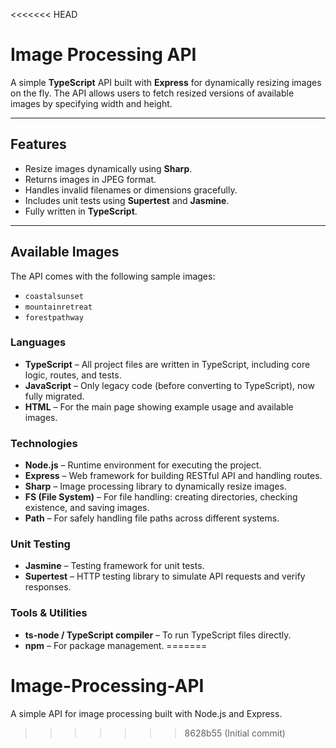 <<<<<<< HEAD
# Image Processing API

A simple **TypeScript** API built with **Express** for dynamically resizing images on the fly. The API allows users to fetch resized versions of available images by specifying width and height.

---

## Features

- Resize images dynamically using **Sharp**.
- Returns images in JPEG format.
- Handles invalid filenames or dimensions gracefully.
- Includes unit tests using **Supertest** and **Jasmine**.
- Fully written in **TypeScript**.

---

## Available Images

The API comes with the following sample images:

- `coastalsunset`
- `mountainretreat`
- `forestpathway`
### Languages
- **TypeScript** – All project files are written in TypeScript, including core logic, routes, and tests.
- **JavaScript** – Only legacy code (before converting to TypeScript), now fully migrated.
- **HTML** – For the main page showing example usage and available images.

### Technologies
- **Node.js** – Runtime environment for executing the project.
- **Express** – Web framework for building RESTful API and handling routes.
- **Sharp** – Image processing library to dynamically resize images.
- **FS (File System)** – For file handling: creating directories, checking existence, and saving images.
- **Path** – For safely handling file paths across different systems.

### Unit Testing
- **Jasmine** – Testing framework for unit tests.
- **Supertest** – HTTP testing library to simulate API requests and verify responses.

### Tools & Utilities
- **ts-node / TypeScript compiler** – To run TypeScript files directly.
- **npm** – For package management.
=======
# Image-Processing-API
A simple API for image processing built with Node.js and Express.
>>>>>>> 8628b55 (Initial commit)
